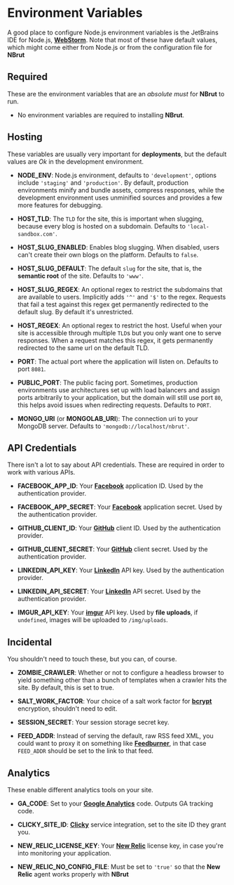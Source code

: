 Environment Variables
=====================

A good place to configure Node.js environment variables is the JetBrains IDE for Node.js, [**WebStorm**](http://www.jetbrains.com/webstorm/). Note that most of these have default values, which might come either from Node.js or from the configuration file for **NBrut**

Required
--------

These are the environment variables that are an _absolute must_ for **NBrut** to run.

- No environment variables are required to installing **NBrut**.



Hosting
-------

These variables are usually very important for **deployments**, but the default values are _Ok_ in the development environment.

- **NODE_ENV**: Node.js environment, defaults to `'development'`, options include `'staging'` and `'production'`. By default, production environments minify and bundle assets, compress responses, while the development environment uses unminified sources and provides a few more features for debugging.
- **HOST_TLD**: The `TLD` for the site, this is important when slugging, because every blog is hosted on a subdomain. Defaults to `'local-sandbox.com'`.
- **HOST_SLUG_ENABLED**: Enables blog slugging. When disabled, users can't create their own blogs on the platform. Defaults to `false`.
- **HOST_SLUG_DEFAULT**: The default `slug` for the site, that is, the **semantic root** of the site. Defaults to `'www'`.
- **HOST_SLUG_REGEX**: An optional regex to restrict the subdomains that are available to users. Implicitly adds `'^'` and `'$'` to the regex. Requests that fail a test against this regex get permanently redirected to the default slug. By default it's unrestricted.
- **HOST_REGEX**: An optional regex to restrict the host. Useful when your site is accessible through multiple `TLD`s but you only want one to serve responses. When a request matches this regex, it gets permanently redirected to the same url on the default TLD.
- **PORT**: The actual port where the application will listen on. Defaults to port `8081`.
- **PUBLIC_PORT**: The public facing port. Sometimes, production environments use architectures set up with load balancers and assign ports arbitrarily to your application, but the domain will still use port `80`, this helps avoid issues when redirecting requests. Defaults to `PORT`.

- **MONGO_URI** (or **MONGOLAB_URI**): The connection uri to your MongoDB server. Defaults to `'mongodb://localhost/nbrut'`.



API Credentials
---------------

There isn't a lot to say about API credentials. These are required in order to work with various APIs.

- **FACEBOOK_APP_ID**: Your [**Facebook**](https://developers.facebook.com/apps) application ID. Used by the authentication provider.
- **FACEBOOK_APP_SECRET**: Your [**Facebook**](https://developers.facebook.com/apps) application secret. Used by the authentication provider.

- **GITHUB_CLIENT_ID**: Your [**GitHub**](https://github.com/settings/applications) client ID. Used by the authentication provider.
- **GITHUB_CLIENT_SECRET**: Your [**GitHub**](https://github.com/settings/applications) client secret. Used by the authentication provider.

- **LINKEDIN_API_KEY**: Your [**LinkedIn**](https://www.linkedin.com/secure/developer) API key. Used by the authentication provider.
- **LINKEDIN_API_SECRET**: Your [**LinkedIn**](https://www.linkedin.com/secure/developer) API secret. Used by the authentication provider.

- **IMGUR_API_KEY**: Your [**imgur**](https://imgur.com/register/api_anon) API key. Used by **file uploads**, if `undefined`, images will be uploaded to `/img/uploads`.



Incidental
----------

You shouldn't need to touch these, but you can, of course.

- **ZOMBIE_CRAWLER**: Whether or not to configure a headless browser to yield something other than a bunch of templates when a crawler hits the site. By default, this is set to true.

- **SALT_WORK_FACTOR**: Your choice of a salt work factor for [**bcrypt**](https://github.com/ncb000gt/node.bcrypt.js) encryption, shouldn't need to edit.

- **SESSION_SECRET**: Your session storage secret key.

- **FEED_ADDR**: Instead of serving the default, raw RSS feed XML, you could want to proxy it on something like [**Feedburner**](http://feedburner.com/), in that case `FEED_ADDR` should be set to the link to that feed.



Analytics
---------

These enable different analytics tools on your site.

- **GA_CODE**: Set to your [**Google Analytics**](https://www.google.com/analytics) code. Outputs GA tracking code.

- **CLICKY_SITE_ID**: [**Clicky**](http://clicky.com/ "Clicky Web Analytics") service integration, set to the site ID they grant you.

- **NEW_RELIC_LICENSE_KEY**: Your [**New Relic**](http://newrelic.com/ "New Relic Monitoring") license key, in case you're into monitoring your application.
- **NEW_RELIC_NO_CONFIG_FILE**: Must be set to `'true'` so that the **New Relic** agent works properly with **NBrut**
